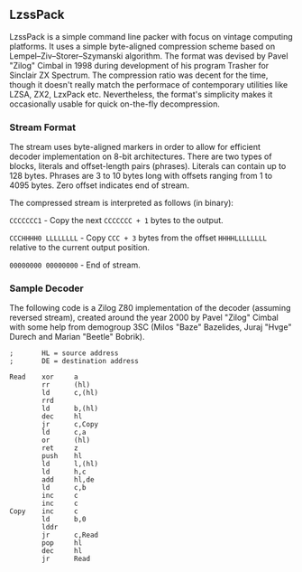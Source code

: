 ## LzssPack

LzssPack is a simple command line packer with focus on vintage computing platforms. It uses a simple byte-aligned compression scheme based on Lempel–Ziv–Storer–Szymanski algorithm. The format was devised by Pavel "Zilog" Cimbal in 1998 during development of his program Trasher for Sinclair ZX Spectrum. The compression ratio was decent for the time, though it doesn't really match the performace of contemporary utilities like LZSA, ZX2, LzxPack etc. Nevertheless, the format's simplicity makes it occasionally usable for quick on-the-fly decompression.

### Stream Format

The stream uses byte-aligned markers in order to allow for efficient decoder implementation on 8-bit architectures. There are two types of blocks, literals and offset-length pairs (phrases). Literals can contain up to 128 bytes. Phrases are 3 to 10 bytes long with offsets ranging from 1 to 4095 bytes. Zero offset indicates end of stream.

The compressed stream is interpreted as follows (in binary):

`CCCCCCC1` - Copy the next `CCCCCCC + 1` bytes to the output.

`CCCHHHH0 LLLLLLLL` - Copy `CCC + 3` bytes from the offset `HHHHLLLLLLLL` relative to the current output position.

`00000000 00000000` - End of stream.

### Sample Decoder

The following code is a Zilog Z80 implementation of the decoder (assuming reversed stream), created around the year 2000 by Pavel "Zilog" Cimbal with some help from demogroup 3SC (Milos "Baze" Bazelides, Juraj "Hvge" Durech and Marian "Beetle" Bobrik).

```
;       HL = source address
;       DE = destination address

Read    xor     a
        rr      (hl)
        ld      c,(hl)
        rrd
        ld      b,(hl)
        dec     hl
        jr      c,Copy
        ld      c,a
        or      (hl)
        ret     z
        push    hl
        ld      l,(hl)
        ld      h,c
        add     hl,de
        ld      c,b
        inc     c
        inc     c
Copy    inc     c
        ld      b,0
        lddr
        jr      c,Read
        pop     hl
        dec     hl
        jr      Read
```
